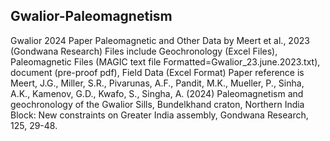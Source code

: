 ## Gwalior-Paleomagnetism
Gwalior 2024 Paper Paleomagnetic and Other Data by Meert et al., 2023 (Gondwana Research)
Files include Geochronology (Excel Files), Paleomagnetic Files (MAGIC text file Formatted=Gwalior_23.june.2023.txt), document (pre-proof pdf), Field Data (Excel Format)
Paper reference is Meert, J.G., Miller, S.R., Pivarunas, A.F., Pandit, M.K., Mueller, P., Sinha, A.K., Kamenov, G.D., Kwafo, S., Singha, A. (2024) Paleomagnetism and geochronology of the Gwalior Sills, Bundelkhand craton, Northern India Block: New constraints on Greater India assembly, Gondwana Research, 125, 29-48.  
